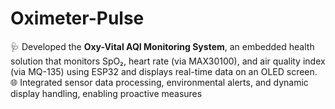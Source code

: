 # Oximeter-Pulse
🩺 Developed the **Oxy-Vital AQI Monitoring System**, an embedded health solution that monitors SpO₂, heart rate (via MAX30100), and air quality index (via MQ-135) using ESP32 and displays real-time data on an OLED screen.   🌐 Integrated sensor data processing, environmental alerts, and dynamic display handling, enabling proactive measures
